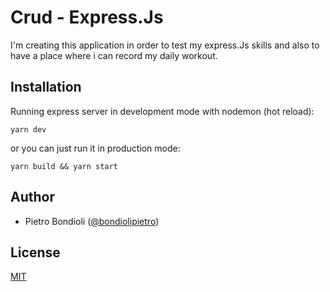 # Crud - Express.Js
I'm creating this application in order to test my express.Js skills and also to have a place where i can record my daily workout. 

## Installation
Running express server in development mode with nodemon (hot reload):
```
yarn dev
```
or you can just run it in production mode:
```
yarn build && yarn start
```

## Author
- Pietro Bondioli ([@bondiolipietro](https://github.com/bondiolipietro))

## License
[MIT](LICENSE)

